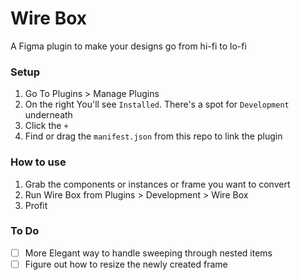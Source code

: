 # Wire Box
A Figma plugin to make your designs go from hi-fi to lo-fi

### Setup

1. Go To Plugins > Manage Plugins
2. On the right You'll see `Installed`. There's a spot for `Development` underneath
3. Click the `+`
4. Find or drag the `manifest.json` from this repo to link the plugin

### How to use

1. Grab the components or instances or frame you want to convert
2. Run Wire Box from Plugins > Development > Wire Box
3. Profit

### To Do

- [ ] More Elegant way to handle sweeping through nested items
- [ ] Figure out how to resize the newly created frame
